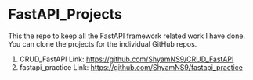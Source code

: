 # FastAPI_Projects

This the repo to keep all the FastAPI framework related work I have done. You can clone the projects for the individual GitHub repos.

1. CRUD_FastAPI Link: https://github.com/ShyamNS9/CRUD_FastAPI
2. fastapi_practice Link: https://github.com/ShyamNS9/fastapi_practice